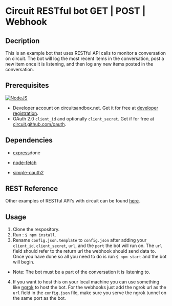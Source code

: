 Circuit RESTful bot GET | POST | Webhook
==================================
## Decription
This is an example bot that uses RESTful API calls to monitor a conversation on circuit.  The bot will log the most recent items in the conversation, post a new item once it is listening, and then log any new items posted in the conversation.
## Prerequisites
[![NodeJS](https://img.shields.io/badge/Node.js-6.10.2-brightgreen.svg)](https://nodejs.org) <br/>
* Developer account on circuitsandbox.net. Get it for free at [developer registration](https://circuit.github.io/).
* OAuth 2.0 `client_id` and optionally `client_secret`. Get if for free at [circuit.github.com/oauth](https://circuit.github.com/oauth).

## Dependencies

* [express](https://www.npmjs.com/package/express)done

* [node-fetch](https://www.npmjs.com/package/node-fetch)
* [simple-oauth2](https://www.npmjs.com/package/simple-oauth2)

## REST Reference
Other examples of RESTful API's with circuit can be found [here](https://circuitsandbox.net/rest/v2/swagger/ui/index.html).

## Usage
1. Clone the respository.
2. Run : `$ npm install`.
3. Rename `config.json.template` to `config.json` after adding your `client_id`, `client_secret`, `url`, and the `port` the bot will run on. The `url` field should refer to the return url the webhook should send data to. Once you have done so all you need to do is run `$ npm start` and the bot will begin.
* Note: The bot must be a part of the conversation it is listening to.
4. If you want to host this on your local machine you can use something like [ngrok](https://ngrok.com/) to host the bot. For the webhooks just add the ngrok url as the `url` field in the `config.json` file, make sure you serve the ngrok tunnel on the same port as the bot.